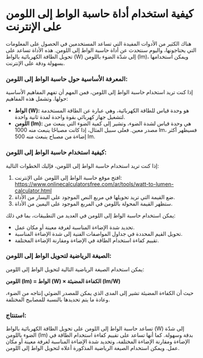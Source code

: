 كيفية استخدام أداة حاسبة الواط إلى اللومن على الإنترنت
======================================================

هناك الكثير من الأدوات المفيدة التي تساعد المستخدمين في الحصول على المعلومات التي يحتاجونها، واليوم سنتحدث عن أداة حاسبة الواط إلى اللومن. هذه الأداة تساعد على تحويل الطاقة الكهربائية بالواط (W) إلى شدّة الضوء باللومن (lm)، ويمكن استخدامها بسهولة ودقة على الإنترنت.

### المعرفة الأساسية حول حاسبة الواط إلى اللومن:

إذا كنت تريد استخدام حاسبة الواط إلى اللومن، فمن المهم أن تفهم المفاهيم الأساسية حولها. وتشمل هذه المفاهيم:

- **الواط (W):** هو وحدة قياس للطاقة الكهربائية، وهي عبارة عن الطاقة المستخدمة لتشغيل جهاز كهربائي بقوة واحدة لمدة ثانية واحدة.
- **اللومن (lm):** هي وحدة قياس لشدة الضوء، وتشير إلى كمية الضوء التي ينبعث من مصدر معين. فعلى سبيل المثال، إذا كانت مصباحًا ينبعث منه 1000 lm، فسيظهر أكثر إضاءة من مصباح ينبعث منه 500 lm.

### كيفية استخدام حاسبة الواط إلى اللومن:

إذا كنت تريد استخدام حاسبة الواط إلى اللومن، فإليك الخطوات التالية:

1. افتح موقع حاسبة الواط إلى اللومن على الإنترنت: <https://www.onlinecalculatorsfree.com/ar/tools/watt-to-lumen-calculator.html>
2. ضع القيمة التي تريد تحويلها في مربع النص الموجود على اليسار من الأداة.
3. ستظهر القيمة المحولة باللومن في المربع الموجود على اليمين من الأداة.

يمكن استخدام حاسبة الواط إلى اللومن في العديد من التطبيقات، بما في ذلك:

- تحديد شدة الإضاءة المناسبة لغرفة معينة أو مكان عمل.
- تحويل القيم المحددة في جداول المواصفات الفنية إلى شدة الإضاءة المناسبة.
- تقييم كفاءة استخدام الطاقة في الإضاءة ومقارنة الإضاءة المختلفة.

### الصيغة الرياضية لتحويل الواط إلى اللومن:

يمكن استخدام الصيغة الرياضية التالية لتحويل الواط إلى اللومن:

**اللومن (lm) = الواط (W) × الكفاءة المضيئة (lm/W)**

حيث أن الكفاءة المضيئة تشير إلى المدى الذي يمكن للمصدر الضوئي إنتاجه من الضوء، وعادة ما يتم تحديدها بالنسبة للمصابيح المختلفة.

### استنتاج:

تساعد حاسبة الواط إلى اللومن على تحويل الطاقة الكهربائية بالواط (W) إلى شدّة الضوء باللومن (lm) بدقة وسهولة. كما أنها تساعد على تقييم كفاءة استخدام الطاقة في الإضاءة ومقارنة الإضاءة المختلفة، وتحديد شدة الإضاءة المناسبة لغرفة معينة أو مكان عمل. ويمكن استخدام الصيغة الرياضية المذكورة أعلاه لتحويل الواط إلى اللومن.